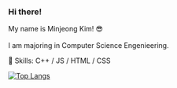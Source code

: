### Hi there! 
My name is Minjeong Kim! 😎
<br>
<br>
I am majoring in Computer Science Engenieering.

💫 Skills: C++ / JS / HTML / CSS

[![Top Langs](https://github-readme-stats.vercel.app/api/top-langs/?username=minjeongss)](https://github.com/anuraghazra/github-readme-stats)
